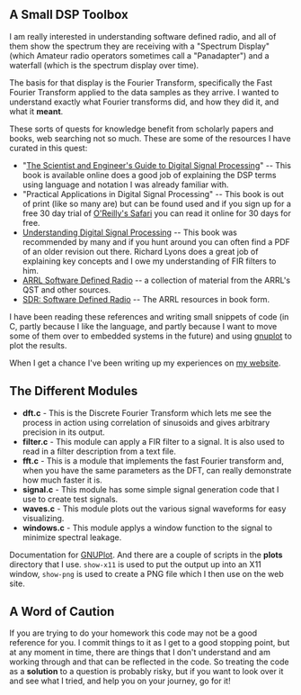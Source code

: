 A Small DSP Toolbox
---------------------

I am really interested in understanding software defined radio, and all of them
show the spectrum they are receiving with a "Spectrum Display" (which Amateur
radio operators sometimes call a "Panadapter") and a waterfall (which is the
spectrum display over time).

The basis for that display is the Fourier Transform, specifically the Fast
Fourier Transform applied to the data samples as they arrive. I wanted to
understand exactly what Fourier transforms did, and how they 
did it, and what it **meant**.

These sorts of quests for knowledge benefit from scholarly papers and books,
web searching not so much. These are some of the resources I have curated
in this quest: 

  * "[The Scientist and Engineer's Guide to Digital Signal Processing](https://www.dspguide.com)" -- This
     book is available online does a good job of explaining the DSP terms using
	 language and notation I was already familiar with.
  *  "Practical Applications in Digital Signal Processing" -- This book is out
of print (like so many are) but can be found used and if you sign up for
a free 30 day trial of [O'Reilly's Safari](https://learning.oreilly.com/accounts/login/)
you can read it online for 30 days for free.
  * [Understanding Digital Signal Processing](https://www.amazon.com/Understanding-Digital-Signal-Processing-3rd/dp/0137027419) -- This book was 
recommended by many and if you hunt around you can often find a PDF
of an older revision out there. Richard Lyons does a great job of explaining
key concepts and I owe my understanding of FIR filters to him.
  * [ARRL Software Defined Radio](http://www.arrl.org/software-defined-radio) --
    a collection of material from the ARRL's QST and other sources.
  * [SDR: Software Defined Radio](http://www.arrl.org/shop/Software-Defined-Radio/) -- 
    The ARRL resources in book form.

I have been reading these references and writing small snippets of code
(in C, partly because I like the language, and partly because I want to move
some of them over to embedded systems in the future) and using 
[gnuplot](https://gnuplot.org) to plot the results.

When I get a chance I've been writing up my experiences on 
[my website](https://robotics.mcmanis.com).

## The Different Modules

  * __dft.c__ - This is the Discrete Fourier Transform which lets
    me see the process in action using correlation of sinusoids and
    gives arbitrary precision in its output.
  * __filter.c__ - This module can apply a FIR filter to a signal. It
    is also used to read in a filter description from a text file.
  * __fft.c__ - This is a module that implements the fast Fourier
    transform and, when you have the same parameters as the DFT,
    can really demonstrate how much faster it is.
  *  __signal.c__ - This module has some simple signal generation
    code that I use to create test signals.
  * __waves.c__ - This module plots out the various signal waveforms
    for easy visualizing.
  * __windows.c__ - This module applys a window function to the signal
    to minimize spectral leakage.

Documentation for [GNUPlot](http://www.gnuplot.info/docs_5.3/gnuplot.pdf). And
there are a couple of scripts in the **plots** directory that I use. `show-x11`
is used to put the output up into an X11 window, `show-png` is used to create
a PNG file which I then use on the web site.

## A Word of Caution

If you are trying to do your homework this code may not be a good reference
for you. I commit things to it as I get to a good stopping point, but at
any moment in time, there are things that I don't understand and am working
through and that can be reflected in the code. So treating the code as a
__solution__ to a question is probably risky, but if you want to look over
it and see what I tried, and help you on your journey, go for it! 

